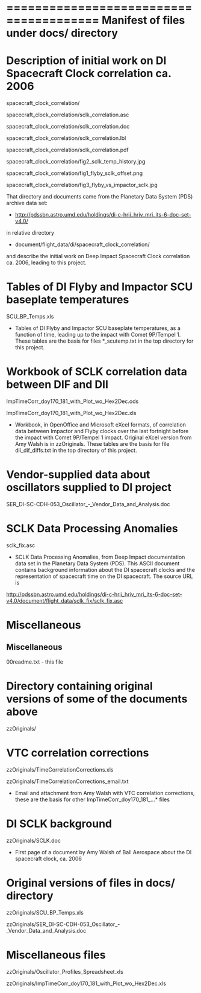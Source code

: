 =======================================
Manifest of files under docs/ directory
=======================================



Description of initial work on DI Spacecraft Clock correlation ca. 2006
=======================================================================

spacecraft_clock_correlation/

spacecraft_clock_correlation/sclk_correlation.asc

spacecraft_clock_correlation/sclk_correlation.doc

spacecraft_clock_correlation/sclk_correlation.lbl

spacecraft_clock_correlation/sclk_correlation.pdf

spacecraft_clock_correlation/fig2_sclk_temp_history.jpg

spacecraft_clock_correlation/fig1_flyby_sclk_offset.png

spacecraft_clock_correlation/fig3_flyby_vs_impactor_sclk.jpg


That directory and documents came from the Planetary Data System (PDS)
archive data set:

  - http://pdssbn.astro.umd.edu/holdings/di-c-hrii_hriv_mri_its-6-doc-set-v4.0/

in relative directory

  - document/flight_data/di/spacecraft_clock_correlation/

and describe the initial work on Deep Impact Spacecraft Clock
correlation ca.  2006, leading to this project.


Tables of DI Flyby and Impactor SCU baseplate temperatures
==========================================================

SCU_BP_Temps.xls

- Tables of DI Flyby and Impactor SCU baseplate temperatures, as a function
  of time, leading up to the impact with Comet 9P/Tempel 1.  These tables
  are the basis for files *_scutemp.txt in the top directory for this
  project.


Workbook of SCLK correlation data between DIF and DII
=====================================================

ImpTimeCorr_doy170_181_with_Plot_wo_Hex2Dec.ods

ImpTimeCorr_doy170_181_with_Plot_wo_Hex2Dec.xls

- Workbook, in OpenOffice and Microsoft eXcel formats, of correlation data
  between Impactor and Flyby clocks over the last fortnight before the
  impact with Comet 9P/Tempel 1 impact.  Original eXcel version from Amy
  Walsh is in zzOriginals.  These tables are the basis for file
  dii_dif_diffs.txt in the top directory of this project.


Vendor-supplied data about oscillators supplied to DI project
===========================================================

SER_DI-SC-CDH-053_Oscillator_-_Vendor_Data_and_Analysis.doc



SCLK Data Processing Anomalies
==============================

sclk_fix.asc

- SCLK Data Processing Anomalies, from Deep Impact documentation data set
  in the Planetary Data System (PDS).  This ASCII document contains
  background information about the DI spacecraft clocks and the
  representation of spacecraft time on the DI spacecraft.  The source URL
  is

http://pdssbn.astro.umd.edu/holdings/di-c-hrii_hriv_mri_its-6-doc-set-v4.0/document/flight_data/sclk_fix/sclk_fix.asc



Miscellaneous
=============

Miscellaneous
-------------

00readme.txt - this file


Directory containing original versions of some of the documents above
=====================================================================

zzOriginals/



VTC correlation corrections
===========================

zzOriginals/TimeCorrelationCorrections.xls

zzOriginals/TimeCorrelationCorrections_email.txt


- Email and attachment from Amy Walsh with VTC correlation corrections,
  these are the basis for other ImpTimeCorr_doy170_181_...* files


DI SCLK background
==================

zzOriginals/SCLK.doc

- First page of a document by Amy Walsh of Ball Aerospace about the DI
  spacecraft clock, ca. 2006


Original versions of files in docs/ directory
==============================================

zzOriginals/SCU_BP_Temps.xls

zzOriginals/SER_DI-SC-CDH-053_Oscillator_-_Vendor_Data_and_Analysis.doc


Miscellaneous files
====================

zzOriginals/Oscillator_Profiles_Spreadsheet.xls

zzOriginals/ImpTimeCorr_doy170_181_with_Plot_wo_Hex2Dec.xls
